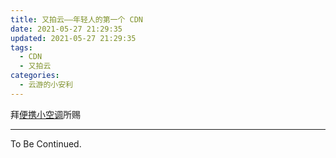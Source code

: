 ```yaml
---
title: 又拍云——年轻人的第一个 CDN
date: 2021-05-27 21:29:35
updated: 2021-05-27 21:29:35
tags:
  - CDN
  - 又拍云
categories:
  - 云游的小安利
---
```


拜[便携小空调](/posts/air-conditioner/)所赐

<!-- more -->

<!-- ref https://www.timezls.com/2018/11/upyun.html -->

---

To Be Continued.

<!-- Q.E.D. -->
